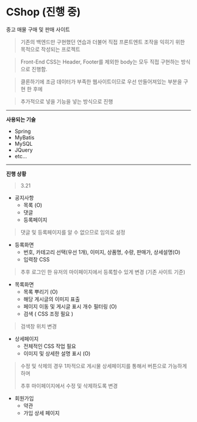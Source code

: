 # CShop (**진행 중**)


중고 매물 구매 및 판매 사이트

 > 기존의 백엔드만 구현했던 연습과 더불어 직접 프론트엔트 조작을 익히기 위한 목적으로 작성되는 프로젝트
 
 > Front-End CSS는 Header, Footer를 제외한 body는 모두 직접 구현하는 방식으로 진행함.
 
 > 클론하기에 조금 데이터가 부족한 웹사이트이므로 우선 만들어져있는 부분을 구현 한 후에
 
 > 추가적으로 넣을 기능을 넣는 방식으로 진행
---------------------
**사용되는 기술**
- Spring
- MyBatis
- MySQL
- JQuery
- etc...

------------------------

**진행 상황**

>3.21
+ 공지사항
  + 목록 (O)
  + 댓글 
  + 등록페이지 
> 댓글 및 등록페이지를 알 수 없으므로 임의로 설정
  

+ 등록화면
  + 번호, 카테고리 선택(우선 1개), 이미지, 상품명, 수량, 판매가, 상세설명(O)
  + 입력창 CSS 
> 추후 로그인 한 유저의 마이페이지에서 등록할수 있게 변경 (기존 사이트 기준)

+ 목록화면
  + 목록 뿌리기 (O)
  + 해당 게시글의 이미지 표출 
  + 페이지 이동 및 게시글 표시 개수 필터링 (O)
  + 검색 ( CSS 조정 필요 )
> 검색창 위치 변경 


+ 상세페이지
  + 전체적인 CSS 작업 필요
  + 이미지 및 상세한 설명 표시 (O)
> 수정 및 삭제의 경우 1차적으로 게시물 상세페이지를 통해서 버튼으로 가능하게하며
> 
> 추후 마이페이지에서 수정 및 삭제하도록 변경
 
 + 회원가입
   + 약관 
   + 가입 상세 페이지
